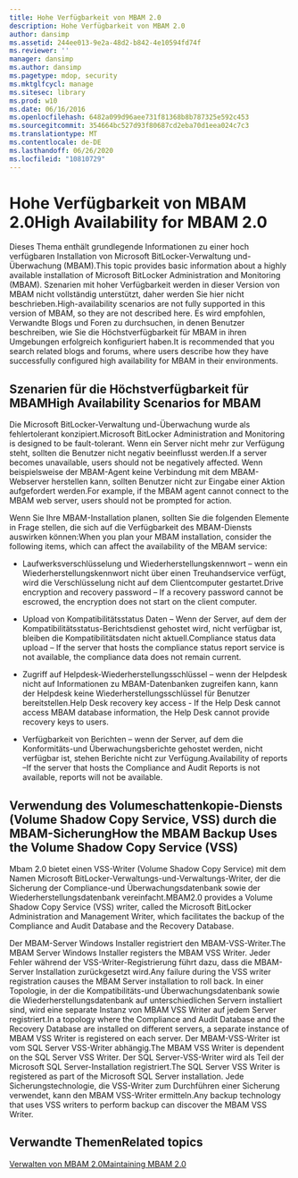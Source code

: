 ```yaml
---
title: Hohe Verfügbarkeit von MBAM 2.0
description: Hohe Verfügbarkeit von MBAM 2.0
author: dansimp
ms.assetid: 244ee013-9e2a-48d2-b842-4e10594fd74f
ms.reviewer: ''
manager: dansimp
ms.author: dansimp
ms.pagetype: mdop, security
ms.mktglfcycl: manage
ms.sitesec: library
ms.prod: w10
ms.date: 06/16/2016
ms.openlocfilehash: 6482a099d96aee731f81368b8b787325e592c453
ms.sourcegitcommit: 354664bc527d93f80687cd2eba70d1eea024c7c3
ms.translationtype: MT
ms.contentlocale: de-DE
ms.lasthandoff: 06/26/2020
ms.locfileid: "10810729"
---
```

# <span data-ttu-id="66176-103">Hohe Verfügbarkeit von MBAM 2.0</span><span class="sxs-lookup"><span data-stu-id="66176-103">High Availability for MBAM 2.0</span></span>


<span data-ttu-id="66176-104">Dieses Thema enthält grundlegende Informationen zu einer hoch verfügbaren Installation von Microsoft BitLocker-Verwaltung und-Überwachung (MBAM).</span><span class="sxs-lookup"><span data-stu-id="66176-104">This topic provides basic information about a highly available installation of Microsoft BitLocker Administration and Monitoring (MBAM).</span></span> <span data-ttu-id="66176-105">Szenarien mit hoher Verfügbarkeit werden in dieser Version von MBAM nicht vollständig unterstützt, daher werden Sie hier nicht beschrieben.</span><span class="sxs-lookup"><span data-stu-id="66176-105">High-availability scenarios are not fully supported in this version of MBAM, so they are not described here.</span></span> <span data-ttu-id="66176-106">Es wird empfohlen, Verwandte Blogs und Foren zu durchsuchen, in denen Benutzer beschreiben, wie Sie die Höchstverfügbarkeit für MBAM in ihren Umgebungen erfolgreich konfiguriert haben.</span><span class="sxs-lookup"><span data-stu-id="66176-106">It is recommended that you search related blogs and forums, where users describe how they have successfully configured high availability for MBAM in their environments.</span></span>

## <span data-ttu-id="66176-107">Szenarien für die Höchstverfügbarkeit für MBAM</span><span class="sxs-lookup"><span data-stu-id="66176-107">High Availability Scenarios for MBAM</span></span>


<span data-ttu-id="66176-108">Die Microsoft BitLocker-Verwaltung und-Überwachung wurde als fehlertolerant konzipiert.</span><span class="sxs-lookup"><span data-stu-id="66176-108">Microsoft BitLocker Administration and Monitoring is designed to be fault-tolerant.</span></span> <span data-ttu-id="66176-109">Wenn ein Server nicht mehr zur Verfügung steht, sollten die Benutzer nicht negativ beeinflusst werden.</span><span class="sxs-lookup"><span data-stu-id="66176-109">If a server becomes unavailable, users should not be negatively affected.</span></span> <span data-ttu-id="66176-110">Wenn beispielsweise der MBAM-Agent keine Verbindung mit dem MBAM-Webserver herstellen kann, sollten Benutzer nicht zur Eingabe einer Aktion aufgefordert werden.</span><span class="sxs-lookup"><span data-stu-id="66176-110">For example, if the MBAM agent cannot connect to the MBAM web server, users should not be prompted for action.</span></span>

<span data-ttu-id="66176-111">Wenn Sie Ihre MBAM-Installation planen, sollten Sie die folgenden Elemente in Frage stellen, die sich auf die Verfügbarkeit des MBAM-Diensts auswirken können:</span><span class="sxs-lookup"><span data-stu-id="66176-111">When you plan your MBAM installation, consider the following items, which can affect the availability of the MBAM service:</span></span>

-   <span data-ttu-id="66176-112">Laufwerksverschlüsselung und Wiederherstellungskennwort – wenn ein Wiederherstellungskennwort nicht über einen Treuhandservice verfügt, wird die Verschlüsselung nicht auf dem Clientcomputer gestartet.</span><span class="sxs-lookup"><span data-stu-id="66176-112">Drive encryption and recovery password – If a recovery password cannot be escrowed, the encryption does not start on the client computer.</span></span>

-   <span data-ttu-id="66176-113">Upload von Kompatibilitätsstatus Daten – Wenn der Server, auf dem der Kompatibilitätsstatus-Berichtsdienst gehostet wird, nicht verfügbar ist, bleiben die Kompatibilitätsdaten nicht aktuell.</span><span class="sxs-lookup"><span data-stu-id="66176-113">Compliance status data upload – If the server that hosts the compliance status report service is not available, the compliance data does not remain current.</span></span>

-   <span data-ttu-id="66176-114">Zugriff auf Helpdesk-Wiederherstellungsschlüssel – wenn der Helpdesk nicht auf Informationen zu MBAM-Datenbanken zugreifen kann, kann der Helpdesk keine Wiederherstellungsschlüssel für Benutzer bereitstellen.</span><span class="sxs-lookup"><span data-stu-id="66176-114">Help Desk recovery key access - If the Help Desk cannot access MBAM database information, the Help Desk cannot provide recovery keys to users.</span></span>

-   <span data-ttu-id="66176-115">Verfügbarkeit von Berichten – wenn der Server, auf dem die Konformitäts-und Überwachungsberichte gehostet werden, nicht verfügbar ist, stehen Berichte nicht zur Verfügung.</span><span class="sxs-lookup"><span data-stu-id="66176-115">Availability of reports –If the server that hosts the Compliance and Audit Reports is not available, reports will not be available.</span></span>

## <a href="" id="how-the-mbam-backup-uses-the-volume-shadow-copy-service--vss--"></a><span data-ttu-id="66176-116">Verwendung des Volumeschattenkopie-Diensts (Volume Shadow Copy Service, VSS) durch die MBAM-Sicherung</span><span class="sxs-lookup"><span data-stu-id="66176-116">How the MBAM Backup Uses the Volume Shadow Copy Service (VSS)</span></span>


<span data-ttu-id="66176-117">Mbam 2.0 bietet einen VSS-Writer (Volume Shadow Copy Service) mit dem Namen Microsoft BitLocker-Verwaltungs-und-Verwaltungs-Writer, der die Sicherung der Compliance-und Überwachungsdatenbank sowie der Wiederherstellungsdatenbank vereinfacht.</span><span class="sxs-lookup"><span data-stu-id="66176-117">MBAM2.0 provides a Volume Shadow Copy Service (VSS) writer, called the Microsoft BitLocker Administration and Management Writer, which facilitates the backup of the Compliance and Audit Database and the Recovery Database.</span></span>

<span data-ttu-id="66176-118">Der MBAM-Server Windows Installer registriert den MBAM-VSS-Writer.</span><span class="sxs-lookup"><span data-stu-id="66176-118">The MBAM Server Windows Installer registers the MBAM VSS Writer.</span></span> <span data-ttu-id="66176-119">Jeder Fehler während der VSS-Writer-Registrierung führt dazu, dass die MBAM-Server Installation zurückgesetzt wird.</span><span class="sxs-lookup"><span data-stu-id="66176-119">Any failure during the VSS writer registration causes the MBAM Server installation to roll back.</span></span> <span data-ttu-id="66176-120">In einer Topologie, in der die Kompatibilitäts-und Überwachungsdatenbank sowie die Wiederherstellungsdatenbank auf unterschiedlichen Servern installiert sind, wird eine separate Instanz von MBAM VSS Writer auf jedem Server registriert.</span><span class="sxs-lookup"><span data-stu-id="66176-120">In a topology where the Compliance and Audit Database and the Recovery Database are installed on different servers, a separate instance of MBAM VSS Writer is registered on each server.</span></span> <span data-ttu-id="66176-121">Der MBAM-VSS-Writer ist vom SQL Server VSS-Writer abhängig.</span><span class="sxs-lookup"><span data-stu-id="66176-121">The MBAM VSS Writer is dependent on the SQL Server VSS Writer.</span></span> <span data-ttu-id="66176-122">Der SQL Server-VSS-Writer wird als Teil der Microsoft SQL Server-Installation registriert.</span><span class="sxs-lookup"><span data-stu-id="66176-122">The SQL Server VSS Writer is registered as part of the Microsoft SQL Server installation.</span></span> <span data-ttu-id="66176-123">Jede Sicherungstechnologie, die VSS-Writer zum Durchführen einer Sicherung verwendet, kann den MBAM VSS-Writer ermitteln.</span><span class="sxs-lookup"><span data-stu-id="66176-123">Any backup technology that uses VSS writers to perform backup can discover the MBAM VSS Writer.</span></span>

## <span data-ttu-id="66176-124">Verwandte Themen</span><span class="sxs-lookup"><span data-stu-id="66176-124">Related topics</span></span>


[<span data-ttu-id="66176-125">Verwalten von MBAM 2.0</span><span class="sxs-lookup"><span data-stu-id="66176-125">Maintaining MBAM 2.0</span></span>](maintaining-mbam-20-mbam-2.md)

 

 





